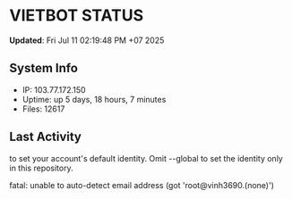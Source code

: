 # VIETBOT STATUS
**Updated**: Fri Jul 11 02:19:48 PM +07 2025

## System Info
- IP: 103.77.172.150
- Uptime: up 5 days, 18 hours, 7 minutes
- Files: 12617

## Last Activity

to set your account's default identity.
Omit --global to set the identity only in this repository.

fatal: unable to auto-detect email address (got 'root@vinh3690.(none)')

